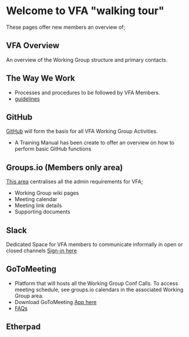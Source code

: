 # Welcome to VFA "walking tour" 
These pages offer new members an overview of;
## VFA Overview
An overview of the Working Group structure and primary contacts.
## The Way We Work
- Processes and procedures to be followed by VFA Members. 
- [guidelines](https://github.com/volumetricformat/the_way_we_work/blob/proposal/Rules/the_way_we_work.md)
## GitHub 
[GitHub](https://github.com/volumetricformat) will form the basis for all VFA Working Group Activities.
- A Training Manual has been create to offer an overview on how to perform basic GitHub functions
## Groups.io (Members only area)
[This area](https://volumetric.groups.io/g/main) centralises all the admin requirements for VFA;
- Working Group wiki pages
- Meeting calendar 
- Meeting link details
- Supporting documents
## Slack
Dedicated Space for VFA members to communicate informally in open or closed channels
[Sign-in here](https://slack.com/signin#/signin)
## GoToMeeting
- Platform that will hosts all the Working Group Conf Calls. To access meeting schedule, see groups.io calendars in the associated Working Group area.
- Download GoToMeeting [App here](https://global.gotomeeting.com/install)
- [FAQs](https://support.goto.com/meeting)
## Etherpad
